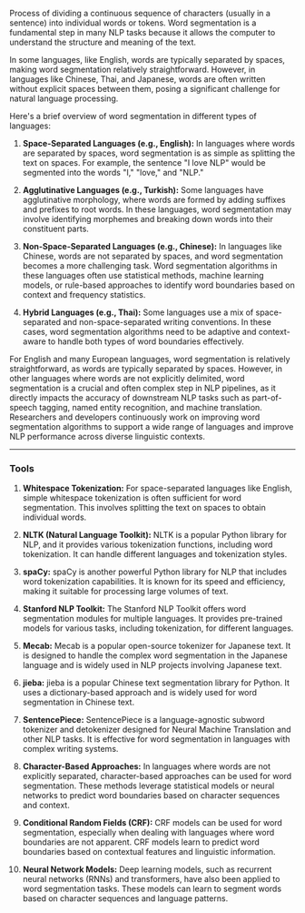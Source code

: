 Process of dividing a continuous sequence of characters (usually in a sentence) into individual words or tokens. Word segmentation is a fundamental step in many NLP tasks because it allows the computer to understand the structure and meaning of the text.

In some languages, like English, words are typically separated by spaces, making word segmentation relatively straightforward. However, in languages like Chinese, Thai, and Japanese, words are often written without explicit spaces between them, posing a significant challenge for natural language processing.

Here's a brief overview of word segmentation in different types of languages:

1. **Space-Separated Languages (e.g., English):** In languages where words are separated by spaces, word segmentation is as simple as splitting the text on spaces. For example, the sentence "I love NLP" would be segmented into the words "I," "love," and "NLP."
    
2. **Agglutinative Languages (e.g., Turkish):** Some languages have agglutinative morphology, where words are formed by adding suffixes and prefixes to root words. In these languages, word segmentation may involve identifying morphemes and breaking down words into their constituent parts.
    
3. **Non-Space-Separated Languages (e.g., Chinese):** In languages like Chinese, words are not separated by spaces, and word segmentation becomes a more challenging task. Word segmentation algorithms in these languages often use statistical methods, machine learning models, or rule-based approaches to identify word boundaries based on context and frequency statistics.
    
4. **Hybrid Languages (e.g., Thai):** Some languages use a mix of space-separated and non-space-separated writing conventions. In these cases, word segmentation algorithms need to be adaptive and context-aware to handle both types of word boundaries effectively.
    

For English and many European languages, word segmentation is relatively straightforward, as words are typically separated by spaces. However, in other languages where words are not explicitly delimited, word segmentation is a crucial and often complex step in NLP pipelines, as it directly impacts the accuracy of downstream NLP tasks such as part-of-speech tagging, named entity recognition, and machine translation. Researchers and developers continuously work on improving word segmentation algorithms to support a wide range of languages and improve NLP performance across diverse linguistic contexts.

---

### Tools

1. **Whitespace Tokenization:** For space-separated languages like English, simple whitespace tokenization is often sufficient for word segmentation. This involves splitting the text on spaces to obtain individual words.
    
2. **NLTK (Natural Language Toolkit):** NLTK is a popular Python library for NLP, and it provides various tokenization functions, including word tokenization. It can handle different languages and tokenization styles.
    
3. **spaCy:** spaCy is another powerful Python library for NLP that includes word tokenization capabilities. It is known for its speed and efficiency, making it suitable for processing large volumes of text.
    
4. **Stanford NLP Toolkit:** The Stanford NLP Toolkit offers word segmentation modules for multiple languages. It provides pre-trained models for various tasks, including tokenization, for different languages.
    
5. **Mecab:** Mecab is a popular open-source tokenizer for Japanese text. It is designed to handle the complex word segmentation in the Japanese language and is widely used in NLP projects involving Japanese text.
    
6. **jieba:** jieba is a popular Chinese text segmentation library for Python. It uses a dictionary-based approach and is widely used for word segmentation in Chinese text.
    
7. **SentencePiece:** SentencePiece is a language-agnostic subword tokenizer and detokenizer designed for Neural Machine Translation and other NLP tasks. It is effective for word segmentation in languages with complex writing systems.
    
8. **Character-Based Approaches:** In languages where words are not explicitly separated, character-based approaches can be used for word segmentation. These methods leverage statistical models or neural networks to predict word boundaries based on character sequences and context.
    
9. **Conditional Random Fields (CRF):** CRF models can be used for word segmentation, especially when dealing with languages where word boundaries are not apparent. CRF models learn to predict word boundaries based on contextual features and linguistic information.
    
10. **Neural Network Models:** Deep learning models, such as recurrent neural networks (RNNs) and transformers, have also been applied to word segmentation tasks. These models can learn to segment words based on character sequences and language patterns.
